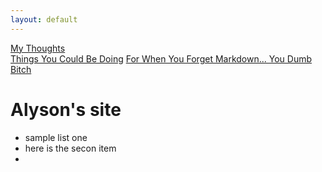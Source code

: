```yaml
---
layout: default
---
```


[My Thoughts](thoughts.md)   
[Things You Could Be Doing](boredthings.md)
[For When You Forget Markdown... You Dumb Bitch](https://www.markdownguide.org/cheat-sheet/)

# Alyson's site 
* sample list one 
* here is the secon item
* 

